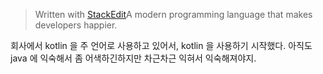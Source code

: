 


> Written with [StackEdit](https://stackedit.io/)A modern programming language 
that makes developers happier.

회사에서 kotlin 을 주 언어로 사용하고 있어서, kotlin 을 사용하기 시작했다. 
아직도 java 에 익숙해서 좀 어색하긴하지만 차근차근 익혀서 익숙해져야지.

<!--stackedit_data:
eyJoaXN0b3J5IjpbLTE4OTAxMDY4MSw3MzA5OTgxMTZdfQ==
-->